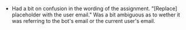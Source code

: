 - Had a bit on confusion in the wording of the assignment. "[Replace] placeholder <email> with the user email." Was a bit ambiguous as to wether it was referring to the bot's email or the current user's email.

